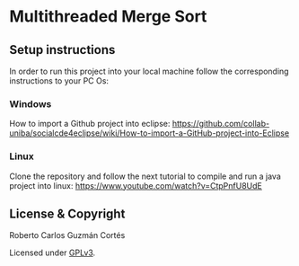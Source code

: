 # Multithreaded Merge Sort
## Setup instructions
In order to run this project into your local machine follow the corresponding instructions to your PC Os:

### Windows
How to import a Github project into eclipse: https://github.com/collab-uniba/socialcde4eclipse/wiki/How-to-import-a-GitHub-project-into-Eclipse

### Linux
Clone the repository and follow the next tutorial to compile and run a java project into linux: https://www.youtube.com/watch?v=CtpPnfU8UdE

## License & Copyright
Roberto Carlos Guzmán Cortés

Licensed under [GPLv3](LICENSE).
